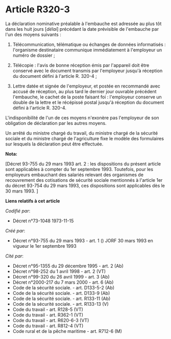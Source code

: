 # Article R320-3

La déclaration nominative préalable à l'embauche est adressée au plus tôt dans les huit jours [*délai*] précédant la date
prévisible de l'embauche par l'un des moyens suivants :

1. Télécommunication, télématique ou échanges de données informatisés : l'organisme destinataire communique immédiatement à
l'employeur un numéro de dossier ;

2. Télécopie : l'avis de bonne réception émis par l'appareil doit être conservé avec le document transmis par l'employeur
jusqu'à réception du document défini à l'article R. 320-4 ;

3. Lettre datée et signée de l'employeur, et postée en recommandé avec accusé de réception, au plus tard le dernier jour
ouvrable précédent l'embauche, le cachet de la poste faisant foi : l'employeur conserve un double de la lettre et le
récépissé postal jusqu'à réception du document défini à l'article R. 320-4.

L'indisponibilité de l'un de ces moyens n'exonère pas l'employeur de son obligation de déclaration par les autres moyens.

Un arrêté du ministre chargé du travail, du ministre chargé de la sécurité sociale et du ministre chargé de l'agriculture
fixe le modèle des formulaires sur lesquels la déclaration peut être effectuée.

**Nota:**

[Décret 93-755 du 29 mars 1993 art. 2 : les dispositions du présent article sont applicables à compter du 1er septembre 1993.
Toutefois, pour les employeurs embauchant des salariés relevant des organismes de recouvrement des cotisations de sécurité
sociale mentionnés à l'article 1er du décret 93-754 du 29 mars 1993, ces dispositions sont applicables dès le 30 mars 1993. ]

**Liens relatifs à cet article**

_Codifié par_:

  - Décret n°73-1048 1973-11-15

_Créé par_:

  - Décret n°93-755 du 29 mars 1993 - art. 1 () JORF 30 mars 1993 en vigueur le 1er septembre 1993

_Cité par_:

  - Décret n°95-1355 du 29 décembre 1995 - art. 2 (Ab)
  - Décret n°98-252 du 1 avril 1998 - art. 2 (VT)
  - Décret n°99-320 du 26 avril 1999 - art. 3 (Ab)
  - Décret n°2000-217 du 7 mars 2000 - art. 6 (Ab)
  - Code de la sécurité sociale. - art. D133-5-2 (Ab)
  - Code de la sécurité sociale. - art. D133-9 (Ab)
  - Code de la sécurité sociale. - art. R133-11 (Ab)
  - Code de la sécurité sociale. - art. R133-13 (V)
  - Code du travail - art. R128-5 (VT)
  - Code du travail - art. R362-1 (VT)
  - Code du travail - art. R620-6-3 (VT)
  - Code du travail - art. R812-4 (VT)
  - Code rural et de la pêche maritime - art. R712-6 (M)
